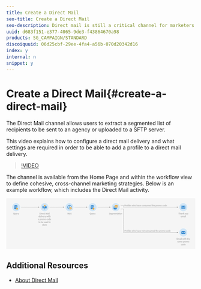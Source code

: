 ```yaml
---
title: Create a Direct Mail
seo-title: Create a Direct Mail
seo-description: Direct mail is still a critical channel for marketers around the world and they can now orchestrate these offline interactions alongside their online ones. The same engine that powers digital communications, such as email and mobile, can now personalize direct mailers as well.
uuid: d683f151-e377-4065-9de3-f43864670a98
products: SG_CAMPAIGN/STANDARD
discoiquuid: 06d25cbf-29ee-4fa4-a56b-070d20342d16
index: y
internal: n
snippet: y
---
```


# Create a Direct Mail{#create-a-direct-mail}

The Direct Mail channel allows users to extract a segmented list of recipients to be sent to an agency or uploaded to a SFTP server. 

This video explains how to configure a direct mail delivery and what settings are required in order to be able to add a profile to a direct mail delivery.

>[!VIDEO](https://video.tv.adobe.com/v/23417?quality=12)

The channel is available from the Home Page and within the workflow view to define cohesive, cross-channel marketing strategies. Below is an example workflow, which includes the Direct Mail activity.

![Workflow Image](/help/acs/assets/direct_mail_examplewf.png)


## Additional Resources

* [About Direct Mail](https://helpx.adobe.com/campaign/standard/channels/using/about-direct-mail.html)
